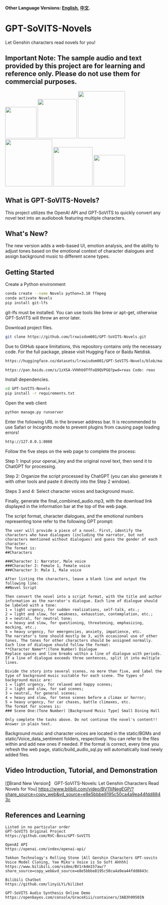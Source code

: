 **Other Language Versions: [English](README.md), [中文](README_zh.md).**

# GPT-SoVITS-Novels
Let Genshin characters read novels for you!

## Important Note: The sample audio and text provided by this project are for learning and reference only. Please do not use them for commercial purposes.
<img src="https://github.com/lrxwisdom001/GPT-SoVITS-Novels/assets/106758196/69cb3a68-9f6e-4211-bc9b-9222efdac845" height="100">
<img src="https://github.com/lrxwisdom001/GPT-SoVITS-Novels/assets/106758196/69cb3a68-9f6e-4211-bc9b-9222efdac845" height="125">
<img src="https://github.com/lrxwisdom001/GPT-SoVITS-Novels/assets/106758196/69cb3a68-9f6e-4211-bc9b-9222efdac845" height="150">

<img src="https://github.com/lrxwisdom001/GPT-SoVITS-Novels/assets/106758196/69cb3a68-9f6e-4211-bc9b-9222efdac845" height="150">
<img src="https://github.com/lrxwisdom001/GPT-SoVITS-Novels/assets/106758196/69cb3a68-9f6e-4211-bc9b-9222efdac845" height="125">
<img src="https://github.com/lrxwisdom001/GPT-SoVITS-Novels/assets/106758196/69cb3a68-9f6e-4211-bc9b-9222efdac845" height="100">

## What is GPT-SoVITS-Novels?
This project utilizes the OpenAI API and GPT-SoVITS to quickly convert any novel text into an audiobook featuring multiple characters.

## What's New?
The new version adds a web-based UI, emotion analysis, and the ability to adjust tones based on the emotional context of character dialogues and assign background music to different scene types.

## Getting Started
Create a Python environment
 ```bash
conda create --name Novels python=3.10 ffmpeg
conda activate Novels
pip install git-lfs
 ```

git-lfs must be installed. You can use tools like brew or apt-get, otherwise GPT-SoVITS will throw an error later.

Download project files.
 ```bash
git clone https://github.com/lrxwisdom001/GPT-SoVITS-Novels.git
 ```

Due to GitHub space limitations, this repository contains only the necessary code. For the full package, please visit Hugging Face or Baidu Netdisk.
 ```bash
https://huggingface.co/datasets/lrxwisdom001/GPT-SoVITS-Novels/blob/main/GPT_SoVITS_Novels_v1.0_full_pack.zip

https://pan.baidu.com/s/1zXSA-VVHhb9TfFoQ9QVPGQ?pwd=reas Code: reas 
 ```
Install dependencies.
 ```bash
cd GPT-SoVITS-Novels
pip install -r requirements.txt
 ```
Open the web client
 ```bash
python manage.py runserver
 ```
Enter the following URL in the browser address bar. It is recommended to use Safari or Incognito mode to prevent plugins from causing page loading errors!
 ```bash
http://127.0.0.1:8000
 ```
Follow the five steps on the web page to complete the process:

Step 1: Input your openai_key and the original novel text, then send it to ChatGPT for processing.

Step 2: Organize the script processed by ChatGPT (you can also generate it with other tools and paste it directly into the Step 2 window).

Steps 3 and 4: Select character voices and background music.

Finally, generate the final_combined_audio.mp3, with the download link displayed in the information bar at the top of the web page.

The script format, character dialogues, and the emotional numbers representing tone refer to the following GPT prompt:
 ```prompt
The user will provide a piece of a novel. First, identify the characters who have dialogues (including the narrator, but not characters mentioned without dialogues) and guess the gender of each character.
The format is:
##Characters

###Character 1: Narrator, Male voice
###Character 2: Female 1, Female voice
###Character 3: Male 1, Male voice

After listing the characters, leave a blank line and output the following line:
##Novel Script

Then convert the novel into a script format, with the title and author information as the narrator's dialogue. Each line of dialogue should be labeled with a tone:
1 = light urgency, for sudden realizations, self-talk, etc.;
2 = light and slow, for weakness, exhaustion, contemplation, etc.;
3 = neutral, for neutral tone;
4 = heavy and slow, for questioning, threatening, emphasizing, mocking, etc.;
5 = heavy urgency, for emergencies, anxiety, impatience, etc.
The narrator's tone should mostly be 3, with occasional use of other tones. The tones for other characters should be assigned normally. Each line of dialogue should follow the format:
**Character Name**:(Tone Number) Dialogue
Replace spaces and line breaks within a line of dialogue with periods. If a line of dialogue exceeds three sentences, split it into multiple lines.

Divide the story into several scenes, no more than five, and label the type of background music suitable for each scene. The types of background music are:
1 = light urgency, for relaxed and happy scenes;
2 = light and slow, for sad scenes;
3 = neutral, for general scenes;
4 = heavy and slow, for tense scenes before a climax or horror;
5 = heavy urgency, for car chases, battle climaxes, etc.
The format for scenes is:
### Scene One:(Tone Number) [Background Music Type] Small Dining Hall

Only complete the tasks above. Do not continue the novel's content!!
Answer in plain text.
 ```
Background music and character voices are located in the static/BGMs and static/Voice_data_sentiment folders, respectively. You can refer to the files within and add new ones if needed.
If the format is correct, every time you refresh the web page, static/build_audio_sql.py will automatically load newly added files.

## Video Introduction, Tutorial, and Demonstration
[【Brand New Version】 GPT-SoVITS-Novels: Let Genshin Characters Read Novels for You] https://www.bilibili.com/video/BV11iiNegEGP/?share_source=copy_web&vd_source=e8e5bbbe8195c50ca4a9ea44fdd8843c

## References and Learning
 ```code
Listed in no particular order
GPT-SoVITS Original Project
https://github.com/RVC-Boss/GPT-SoVITS

OpenAI API
https://openai.com/index/openai-api/

Tekkon Technology's Rolling Stone [All Genshin Characters GPT-sovits Voice Model Cloning, Yae Miko's Voice is So Soft Ahhhh]
https://www.bilibili.com/video/BV1rA4m157aw/?share_source=copy_web&vd_source=e8e5bbbe8195c50ca4a9ea44fdd8843c

Bilibili Chatbot
https://github.com/linyiLYi/bilibot

GPT-SoVITS Audio Synthesis Online Demo
https://openbayes.com/console/GraceXiii/containers/3AB3h9950IN
 ```
